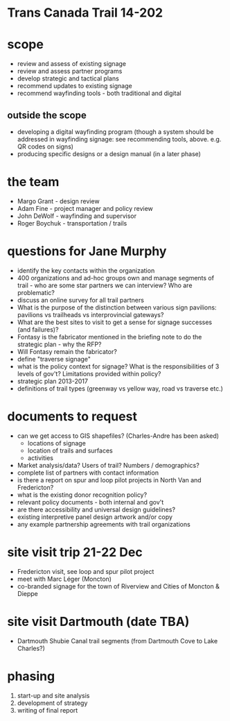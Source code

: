 # Trans Canada Trail 14-202

# scope

- review and assess of existing signage
- review and assess partner programs
- develop strategic and tactical plans
- recommend updates to existing signage 
- recommend wayfinding tools - both traditional and digital

## outside the scope 

- developing a digital wayfinding program (though a system should be addressed in wayfinding signage: see recommending tools, above. e.g. QR codes on signs)
- producing specific designs or a design manual (in a later phase)

# the team

- Margo Grant - design review
- Adam Fine - project manager and policy review
- John DeWolf - wayfinding and supervisor
- Roger Boychuk - transportation / trails

# questions for Jane Murphy

- identify the key contacts within the organization
- 400 organizations and ad-hoc groups own and manage segments of trail - who are some star partners we can interview? Who are problematic? 
- discuss an online survey for all trail partners 
- What is the purpose of the distinction between various sign pavilions: pavilions vs trailheads vs interprovincial gateways?
- What are the best sites to visit to get a sense for signage successes (and failures)? 
- Fontasy is the fabricator mentioned in the briefing note to do the strategic plan - why the RFP?
- Will Fontasy remain the fabricator?
- define "traverse signage"
- what is the policy context for signage? What is the responsibilities of 3 levels of gov't? Limitations provided within policy?
- strategic plan 2013-2017
- definitions of trail types (greenway vs yellow way, road vs traverse etc.)

# documents to request

- can we get access to GIS shapefiles? (Charles-Andre has been asked)
	- locations of signage
	- location of trails and surfaces
	- activities 
- Market analysis/data? Users of trail? Numbers / demographics?
- complete list of partners with contact information
- is there a report on spur and loop pilot projects in North Van and Fredericton?
- what is the existing donor recognition policy?
- relevant policy documents - both internal and gov't
- are there accessibility and universal design guidelines?
- existing interpretive panel design artwork and/or copy
- any example partnership agreements with trail organizations

# site visit trip 21-22 Dec 

- Fredericton visit, see loop and spur pilot project
- meet with Marc Léger (Moncton)
- co-branded signage for the town of Riverview and Cities of Moncton & Dieppe

# site visit Dartmouth (date TBA)

- Dartmouth Shubie Canal trail segments (from Dartmouth Cove to Lake Charles?)

# phasing

1. start-up and site analysis
2. development of strategy
3. writing of final report
